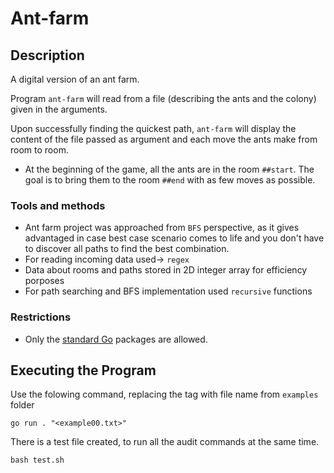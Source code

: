 # Ant-farm


## Description

A digital version of an ant farm.

Program `ant-farm` will read from a file (describing the ants and the colony) given in the arguments.

Upon successfully finding the quickest path, `ant-farm` will display the content of the file passed as argument and each move the ants make from room to room.

- At the beginning of the game, all the ants are in the room `##start`. The goal is to bring them to the room `##end` with as few moves as possible.

### Tools and methods
* Ant farm project was approached from `BFS` perspective, as it gives advantaged in case best case scenario comes to life and you don't have to discover all paths to find the best combination.
* For reading incoming data used-> `regex` 
* Data about rooms and paths stored in 2D integer array for efficiency porposes
* For path searching and BFS implementation used `recursive` functions


### Restrictions

- Only the [standard Go](https://golang.org/pkg/) packages are allowed.


## Executing the Program

Use the folowing command, replacing the tag with file name from `examples` folder
```
go run . "<example00.txt>"
```

There is a test file created, to run all the audit commands at the same time.

```
bash test.sh
```